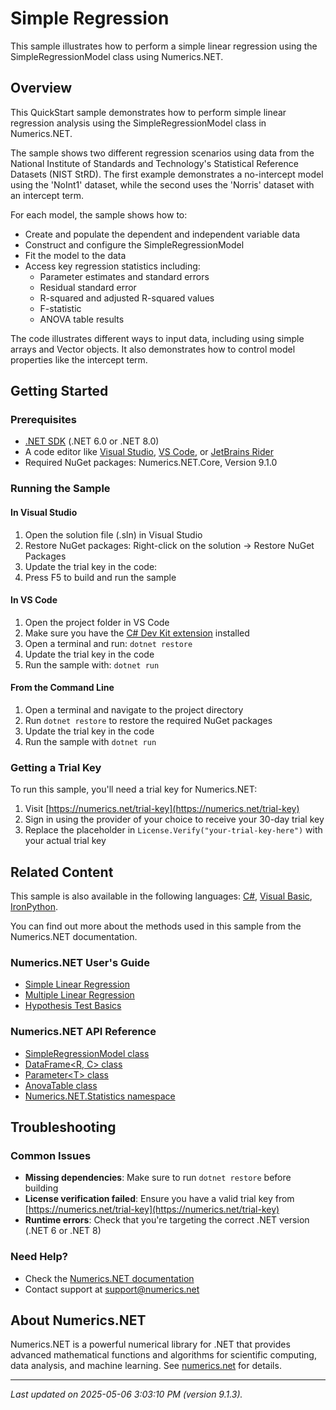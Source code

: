 # Simple Regression

This sample illustrates how to perform a simple linear regression using the SimpleRegressionModel class using Numerics.NET.

## Overview

This QuickStart sample demonstrates how to perform simple linear regression analysis using the 
SimpleRegressionModel class in Numerics.NET.

The sample shows two different regression scenarios using data from the National Institute of 
Standards and Technology's Statistical Reference Datasets (NIST StRD). The first example demonstrates
a no-intercept model using the 'NoInt1' dataset, while the second uses the 'Norris' dataset with
an intercept term.

For each model, the sample shows how to:
- Create and populate the dependent and independent variable data
- Construct and configure the SimpleRegressionModel
- Fit the model to the data
- Access key regression statistics including:
  - Parameter estimates and standard errors
  - Residual standard error
  - R-squared and adjusted R-squared values
  - F-statistic
  - ANOVA table results

The code illustrates different ways to input data, including using simple arrays and Vector objects.
It also demonstrates how to control model properties like the intercept term.


## Getting Started

### Prerequisites

- [.NET SDK](https://dotnet.microsoft.com/download) (.NET 6.0 or .NET 8.0)
- A code editor like [Visual Studio](https://visualstudio.microsoft.com/), [VS Code](https://code.visualstudio.com/), or [JetBrains Rider](https://www.jetbrains.com/rider/)
- Required NuGet packages: Numerics.NET.Core, Version 9.1.0

### Running the Sample

#### In Visual Studio
1. Open the solution file (.sln) in Visual Studio
2. Restore NuGet packages: Right-click on the solution → Restore NuGet Packages
3. Update the trial key in the code:
4. Press F5 to build and run the sample

#### In VS Code

1. Open the project folder in VS Code
2. Make sure you have the [C# Dev Kit extension](https://marketplace.visualstudio.com/items?itemName=ms-dotnettools.csdevkit) installed
3. Open a terminal and run: `dotnet restore`
4. Update the trial key in the code 
5. Run the sample with: `dotnet run`

#### From the Command Line

1. Open a terminal and navigate to the project directory
2. Run `dotnet restore` to restore the required NuGet packages
3. Update the trial key in the code
4. Run the sample with `dotnet run`

### Getting a Trial Key

To run this sample, you'll need a trial key for Numerics.NET:

1. Visit [https://numerics.net/trial-key](https://numerics.net/trial-key)
2. Sign in using the provider of your choice to receive your 30-day trial key
3. Replace the placeholder in `License.Verify("your-trial-key-here")` with your actual trial key

## Related Content

This sample is also available in the following languages: 
[C#](https://github.com/NumericsDotNet/quickstart-csharp/tree/net6.0/statistics/regression-analysis/simple-regression), [Visual Basic](https://github.com/NumericsDotNet/quickstart-visualbasic/tree/net6.0/statistics/regression-analysis/simple-regression), [IronPython](https://github.com/NumericsDotNet/quickstart-ironpython/tree/net6.0/statistics/regression-analysis/simple-regression).

You can find out more about the methods used in this sample from the Numerics.NET documentation.

### Numerics.NET User's Guide

- [Simple Linear Regression](https://numerics.net/documentation/latest/statistics/regression-analysis/simple-linear-regression)
- [Multiple Linear Regression](https://numerics.net/documentation/latest/statistics/regression-analysis/multiple-linear-regression)
- [Hypothesis Test Basics](https://numerics.net/documentation/latest/statistics/hypothesis-tests/hypothesis-test-basics)

### Numerics.NET API Reference

- [SimpleRegressionModel class](https://numerics.net/documentation/latest/reference/numerics.net.statistics.simpleregressionmodel)
- [DataFrame&lt;R, C&gt; class](https://numerics.net/documentation/latest/reference/numerics.net.dataanalysis.dataframe-2)
- [Parameter&lt;T&gt; class](https://numerics.net/documentation/latest/reference/numerics.net.dataanalysis.parameter-1)
- [AnovaTable class](https://numerics.net/documentation/latest/reference/numerics.net.statistics.anovatable)
- [Numerics.NET.Statistics namespace](https://numerics.net/documentation/latest/reference/numerics.net.statistics)


## Troubleshooting

### Common Issues

- **Missing dependencies**: Make sure to run `dotnet restore` before building
- **License verification failed**: Ensure you have a valid trial key from [https://numerics.net/trial-key](https://numerics.net/trial-key)
- **Runtime errors**: Check that you're targeting the correct .NET version (.NET 6 or .NET 8)

### Need Help?

- Check the [Numerics.NET documentation](https://numerics.net/documentation/)
- Contact support at [support@numerics.net](mailto:support@numerics.net?subject=SimpleRegression%20QuickStart%20Sample%20%28F%23%29)

## About Numerics.NET

Numerics.NET is a powerful numerical library for .NET that provides advanced mathematical 
functions and algorithms for scientific computing, data analysis, and machine learning.
See [numerics.net](https://numerics.net) for details.

---

_Last updated on 2025-05-06 3:03:10 PM (version 9.1.3)._
